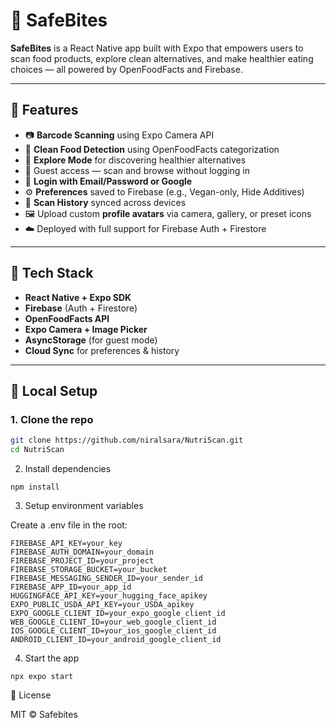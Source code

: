 # 🥗 SafeBites

**SafeBites** is a React Native app built with Expo that empowers users to scan food products, explore clean alternatives, and make healthier eating choices — all powered by OpenFoodFacts and Firebase.

---

## 🚀 Features

- 📷 **Barcode Scanning** using Expo Camera API
- 🧠 **Clean Food Detection** using OpenFoodFacts categorization
- 🌿 **Explore Mode** for discovering healthier alternatives
- 👤 Guest access — scan and browse without logging in
- 🔐 **Login with Email/Password or Google**
- ⚙️ **Preferences** saved to Firebase (e.g., Vegan-only, Hide Additives)
- 🧾 **Scan History** synced across devices
- 🖼️ Upload custom **profile avatars** via camera, gallery, or preset icons
- ☁️ Deployed with full support for Firebase Auth + Firestore

---

## 🧪 Tech Stack

- **React Native + Expo SDK**
- **Firebase** (Auth + Firestore)
- **OpenFoodFacts API**
- **Expo Camera + Image Picker**
- **AsyncStorage** (for guest mode)
- **Cloud Sync** for preferences & history


---

## 🔧 Local Setup

### 1. Clone the repo

```bash
git clone https://github.com/niralsara/NutriScan.git
cd NutriScan
```
2. Install dependencies
```
npm install
```
3. Setup environment variables

Create a .env file in the root:
```
FIREBASE_API_KEY=your_key
FIREBASE_AUTH_DOMAIN=your_domain
FIREBASE_PROJECT_ID=your_project
FIREBASE_STORAGE_BUCKET=your_bucket
FIREBASE_MESSAGING_SENDER_ID=your_sender_id
FIREBASE_APP_ID=your_app_id
HUGGINGFACE_API_KEY=your_hugging_face_apikey
EXPO_PUBLIC_USDA_API_KEY=your_USDA_apikey
EXPO_GOOGLE_CLIENT_ID=your_expo_google_client_id
WEB_GOOGLE_CLIENT_ID=your_web_google_client_id
IOS_GOOGLE_CLIENT_ID=your_ios_google_client_id
ANDROID_CLIENT_ID=your_android_google_client_id
```
4. Start the app
```
npx expo start
```
📜 License

MIT © Safebites
